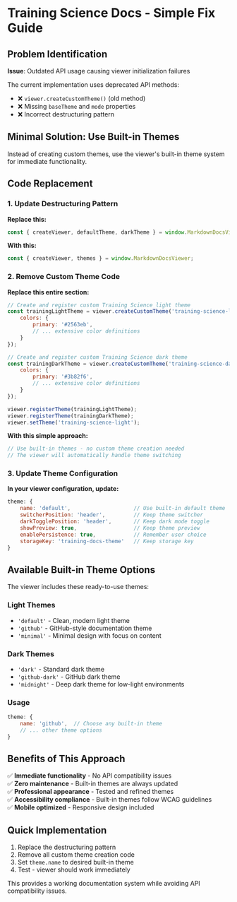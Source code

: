 # Training Science Docs - Simple Fix Guide

## Problem Identification

**Issue**: Outdated API usage causing viewer initialization failures

The current implementation uses deprecated API methods:
- ❌ `viewer.createCustomTheme()` (old method)
- ❌ Missing `baseTheme` and `mode` properties
- ❌ Incorrect destructuring pattern

## Minimal Solution: Use Built-in Themes

Instead of creating custom themes, use the viewer's built-in theme system for immediate functionality.

## Code Replacement

### 1. Update Destructuring Pattern

**Replace this:**
```javascript
const { createViewer, defaultTheme, darkTheme } = window.MarkdownDocsViewer;
```

**With this:**
```javascript
const { createViewer, themes } = window.MarkdownDocsViewer;
```

### 2. Remove Custom Theme Code

**Replace this entire section:**
```javascript
// Create and register custom Training Science light theme
const trainingLightTheme = viewer.createCustomTheme('training-science-light', {
    colors: {
        primary: '#2563eb',
        // ... extensive color definitions
    }
});

// Create and register custom Training Science dark theme  
const trainingDarkTheme = viewer.createCustomTheme('training-science-dark', {
    colors: {
        primary: '#3b82f6',
        // ... extensive color definitions
    }
});

viewer.registerTheme(trainingLightTheme);
viewer.registerTheme(trainingDarkTheme);
viewer.setTheme('training-science-light');
```

**With this simple approach:**
```javascript
// Use built-in themes - no custom theme creation needed
// The viewer will automatically handle theme switching
```

### 3. Update Theme Configuration

**In your viewer configuration, update:**
```javascript
theme: {
    name: 'default',                    // Use built-in default theme
    switcherPosition: 'header',         // Keep theme switcher
    darkTogglePosition: 'header',       // Keep dark mode toggle
    showPreview: true,                  // Keep theme preview
    enablePersistence: true,            // Remember user choice
    storageKey: 'training-docs-theme'   // Keep storage key
}
```

## Available Built-in Theme Options

The viewer includes these ready-to-use themes:

### Light Themes
- `'default'` - Clean, modern light theme
- `'github'` - GitHub-style documentation theme
- `'minimal'` - Minimal design with focus on content

### Dark Themes  
- `'dark'` - Standard dark theme
- `'github-dark'` - GitHub dark theme
- `'midnight'` - Deep dark theme for low-light environments

### Usage
```javascript
theme: {
    name: 'github',  // Choose any built-in theme
    // ... other theme options
}
```

## Benefits of This Approach

✅ **Immediate functionality** - No API compatibility issues  
✅ **Zero maintenance** - Built-in themes are always updated  
✅ **Professional appearance** - Tested and refined themes  
✅ **Accessibility compliance** - Built-in themes follow WCAG guidelines  
✅ **Mobile optimized** - Responsive design included  

## Quick Implementation

1. Replace the destructuring pattern
2. Remove all custom theme creation code  
3. Set `theme.name` to desired built-in theme
4. Test - viewer should work immediately

This provides a working documentation system while avoiding API compatibility issues.
